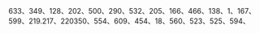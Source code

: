 633、349、128、202、500、290、532、205、166、466、138、1、167、599、219.217、220350、554、609、454、18、560、523、525、594、